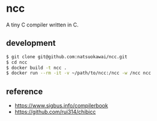 # ncc
A tiny C compiler written in C.

## development
```sh
$ git clone git@github.com:natsuokawai/ncc.git
$ cd ncc
$ docker build -t ncc .
$ docker run --rm -it -v ~/path/to/ncc:/ncc -w /ncc ncc
```

## reference
- https://www.sigbus.info/compilerbook
- https://github.com/rui314/chibicc
